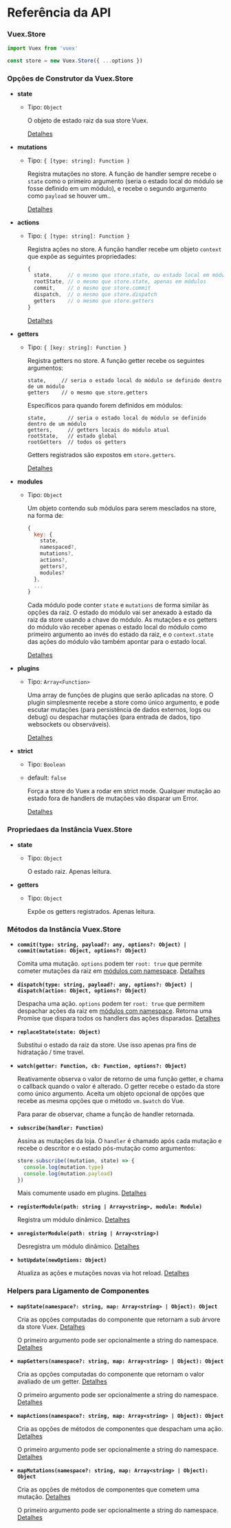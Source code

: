 # Referência da API

### Vuex.Store

``` js
import Vuex from 'vuex'

const store = new Vuex.Store({ ...options })
```

### Opções de Construtor da Vuex.Store

- **state**

  - Tipo: `Object`

    O objeto de estado raiz da sua store Vuex.

    [Detalhes](state.md)

- **mutations**

  - Tipo: `{ [type: string]: Function }`

    Registra mutações no store. A função de handler sempre recebe o `state` como o primeiro argumento (seria o estado local do módulo se fosse definido em um módulo), e recebe o segundo argumento como `payload` se houver um..

    [Detalhes](mutations.md)

- **actions**

  - Tipo: `{ [type: string]: Function }`

    Registra ações no store. A função handler recebe um  objeto `context` que expõe as seguintes propriedades:
    

    ``` js
    {
      state,     // o mesmo que store.state, ou estado local em módulos
      rootState, // o mesmo que store.state, apenas em módulos
      commit,    // o mesmo que store.commit
      dispatch,  // o mesmo que store.dispatch
      getters    // o mesmo que store.getters
    }
    ```

    [Detalhes](actions.md)

- **getters**

  - Tipo: `{ [key: string]: Function }`


    Registra getters no store. A função getter recebe os seguintes argumentos:

    ```
    state,     // seria o estado local do módulo se definido dentro de um módulo
    getters    // o mesmo que store.getters
    ```

    Específicos para quando forem definidos em módulos:

    ```
    state,       // seria o estado local do módulo se definido dentro de um módulo
    getters,     // getters locais do módulo atual
    rootState,   // estado global
    rootGetters  // todos os getters
    ```

    Getters registrados são expostos em `store.getters`.

    [Detalhes](getters.md)

- **modules**

  - Tipo: `Object`
    
    Um objeto contendo sub módulos para serem mesclados na store, na forma de:
    

    ``` js
    {
      key: {
        state,
        namespaced?,
        mutations?,
        actions?,
        getters?,
        modules?
      },
      ...
    }
    ```
    
    Cada módulo pode conter `state` e `mutations` de forma similar às opções da raiz. O estado do módulo vai ser anexado à estado da raiz da store usando a chave do módulo. As mutações e os getters do módulo  vão receber apenas o estado local do módulo como primeiro argumento ao invés do estado da raiz, e o `context.state` das ações do módulo vão também apontar para o estado local.
    

    [Detalhes](modules.md)

- **plugins**

  - Tipo: `Array<Function>`

    Uma array de funções de plugins que serão aplicadas na store. O plugin simplesmente recebe a store como único argumento, e pode escutar mutações (para persistência de dados externos, logs ou debug) ou despachar mutações (para entrada de dados, tipo websockets ou observáveis).
    

    [Detalhes](plugins.md)

- **strict**

  - Tipo: `Boolean`
  - default: `false`

    Força a store do Vuex a rodar em strict mode. Qualquer mutação ao estado fora de handlers de mutações vão disparar um Error.

    [Detalhes](strict.md)

### Propriedaes da Instância Vuex.Store

- **state**

  - Tipo: `Object`

    O estado raiz. Apenas leitura.

- **getters**

  - Tipo: `Object`

    Expõe os getters registrados. Apenas leitura.

### Métodos da Instância Vuex.Store 

- **`commit(type: string, payload?: any, options?: Object) | commit(mutation: Object, options?: Object)`**

  Comita uma mutação. `options` podem ter `root: true` que permite cometer mutações da raiz em [módulos com namespace](modules.md#namespacing). [Detalhes](mutations.md)

- **`dispatch(type: string, payload?: any, options?: Object) | dispatch(action: Object, options?: Object)`**

  Despacha uma ação. `options` podem ter `root: true` que permitem despachar ações da raiz em [módulos com namespace](modules.md#namespacing). Retorna uma Promise que dispara todos os handlers das ações disparadas. [Detalhes](actions.md)

- **`replaceState(state: Object)`**

  Substitui o estado da raiz da store. Use isso apenas pra fins de hidratação / time travel.
  
- **`watch(getter: Function, cb: Function, options?: Object)`**

  Reativamente observa o valor de retorno de uma função getter, e chama o callback quando o valor é alterado. O getter recebe o estado da store como único argumento. Aceita um objeto opcional de opções que recebe as mesma opções que o  método `vm.$watch` do Vue.

  Para parar de observar, chame a função de handler retornada.

- **`subscribe(handler: Function)`**

  Assina as mutações da loja. O `handler` é chamado após cada mutação e recebe o descritor e o estado pós-mutação como argumentos:
  

  ``` js
  store.subscribe((mutation, state) => {
    console.log(mutation.type)
    console.log(mutation.payload)
  })
  ```

  Mais comumente usado em plugins. [Detalhes](plugins.md)

- **`registerModule(path: string | Array<string>, module: Module)`**

  Registra um módulo dinâmico. [Detalhes](modules.md#dynamic-module-registration)

- **`unregisterModule(path: string | Array<string>)`**

  Desregistra um módulo dinâmico. [Detalhes](modules.md#dynamic-module-registration)

- **`hotUpdate(newOptions: Object)`**

  Atualiza as ações e mutações novas via hot reload. [Detalhes](hot-reload.md)

### Helpers para Ligamento de Componentes

- **`mapState(namespace?: string, map: Array<string> | Object): Object`**

  Cria as opções computadas do componente que retornam a sub árvore da store Vuex.  [Detalhes](state.md#the-mapstate-helper)

  O primeiro argumento pode ser opcionalmente a string do namespace. [Detalhes](modules.md#binding-helpers-with-namespace)

- **`mapGetters(namespace?: string, map: Array<string> | Object): Object`**

  Cria as opções computadas do componente que retornam o valor avaliado de um getter. [Detalhes](getters.md#the-mapgetters-helper)

  O primeiro argumento pode ser opcionalmente a string do namespace. [Detalhes](modules.md#binding-helpers-with-namespace)

- **`mapActions(namespace?: string, map: Array<string> | Object): Object`**

  Cria as opções de métodos de componentes que despacham uma ação. [Detalhes](actions.md#dispatching-actions-in-components)

  O primeiro argumento pode ser opcionalmente a string do namespace. [Detalhes](modules.md#binding-helpers-with-namespace)

- **`mapMutations(namespace?: string, map: Array<string> | Object): Object`**

  Cria as opções de métodos de componentes que cometem uma mutação. [Detalhes](mutations.md#commiting-mutations-in-components)

  O primeiro argumento pode ser opcionalmente a string do namespace. [Detalhes](modules.md#binding-helpers-with-namespace)
